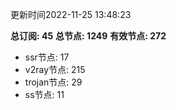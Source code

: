 更新时间2022-11-25 13:48:23

**总订阅: 45**
**总节点: 1249**
**有效节点: 272**
- ssr节点: 17
- v2ray节点: 215
- trojan节点: 29
- ss节点: 11
